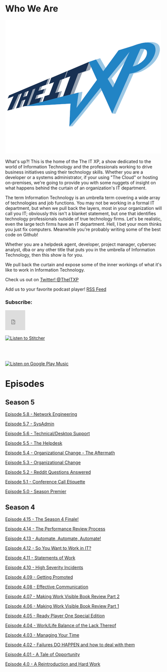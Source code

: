 # Who We Are

![My Logo](/assets/theitxp_web.png)

What's up?! This is the home of the The IT XP, a show dedicated to the world of Information Technology
and the professionals working to drive business initiatives using their technology skills. Whether you are a 
developer or a systems administrator, if your using "The Cloud" or hosting on-premises, we're going to provide you 
with some nuggets of insight on what happens behind the curtain of an organization's IT department.

The term Information Technology is an umbrella term covering a wide array of technologies and job functions. You may not be working in
a formal IT department, but when we pull back the layers, most in your organization will call you IT; obviously this isn't a blanket 
statement, but one that identifies technology professionals outside of true technology firms. Let's be realistic, even the large tech
firms have an IT department. Hell, I bet your mom thinks you just fix computers. Meanwhile you're probably writing some of the best code
on Github!

Whether you are a helpdesk agent, developer, project manager, cybersec analyst, dba or any other title that puts you in the umbrella
of Information Technology, then this show is for you.

We pull back the curtain and expose some of the inner workings of what it's like to work in Information Technology.

Check us out on <a href="https://twitter.com/theitxp">Twitter! @TheITXP </a>

Add us to your favorite podcast player!  <a href='http://feeds.soundcloud.com/users/soundcloud:users:134569916/sounds.rss'>RSS Feed</a>

### Subscribe:<br>

<iframe allowtransparency="true" scrolling="no" frameborder="no" src="https://w.soundcloud.com/icon/?url=http%3A%2F%2Fsoundcloud.com%2Ftheitxp&color=white_orange&size=64" style="width: 64px; height: 64px;"></iframe>

<a href="https://www.stitcher.com/s?fid=69160&refid=stpr"><img src="https://secureimg.stitcher.com/promo.assets/badges/Stitcher_Listen_Badge_Color_Dark_BG.png" width="133" height="34" alt="Listen to Stitcher"></a>

<a href="https://itunes.apple.com/us/podcast/the-it-xp/id1330172385?mt=2&app=podcast" style="display:inline-block;overflow:hidden;background:url(https://linkmaker.itunes.apple.com/en-us/badge-lrg.svg?releaseDate=2018-12-04T00:00:00Z&kind=podcast&bubble=podcasts) no-repeat;width:133px;height:34px;"></a>

<a href='https://playmusic.app.goo.gl/?ibi=com.google.PlayMusic&amp;isi=691797987&amp;ius=googleplaymusic&amp;apn=com.google.android.music&amp;link=https://play.google.com/music/m/Iiutjucfg45ityt25ixfhunqrcm?t%3DThe_IT_XP%26pcampaignid%3DMKT-na-all-co-pr-mu-pod-16' rel='nofollow'><img width='125px' alt='Listen on Google Play Music' src='https://play.google.com/intl/en_us/badges-music/images/badges/en_badge_web_music.png'/></a>

# Episodes

## Season 5

<a href="http://traffic.libsyn.com/theitxp/Episode5-8-NetEng.m4a"> Episode 5.8 - Network Engineering</a>

<a href="http://traffic.libsyn.com/theitxp/Episode_5.7_-_SysAdmin.mp3"> Episode 5.7 - SysAdmin</a>

<a href="http://traffic.libsyn.com/theitxp/Episode_5.6_-_Technical-Desktop_Support.mp3"> Episode 5.6 - Technical/Desktop Support</a>

<a href="http://traffic.libsyn.com/theitxp/Episode_5.5_-_The_Helpdesk.mp3"> Episode 5.5 - The Helpdesk</a>

<a href="http://traffic.libsyn.com/theitxp/579695448-theitxp-episode-54-organizational-change-the-aftermath.mp3">Episode 5.4 - Organizational Change - The Aftermath</a>

<a href="http://traffic.libsyn.com/theitxp/575286831-theitxp-episode-53-organizational-change.mp3">Episode 5.3 - Organizational Change</a>

<a href="http://traffic.libsyn.com/theitxp/568114629-theitxp-episode-52-reddit-questions-answered.mp3">Episode 5.2 - Reddit Questions Answered</a>

<a href="http://traffic.libsyn.com/theitxp/563836857-theitxp-episode-51-conference-call-etiquette.mp3">Episode 5.1 - Conference Call Etiquette</a>

<a href="https://soundcloud.com/theitxp/episode-50-season-premier">Episode 5.0 - Season Premier</a>

## Season 4

<a href="https://soundcloud.com/theitxp/episode-415-the-season-4-finale">Episode 4.15 - The Season 4 Finale!</a>

<a href="https://soundcloud.com/theitxp/episode-414-the-performance-review-process">Episode 4.14 - The Performance Review Process</a>

<a href="https://soundcloud.com/theitxp/episode-413-automate-automate-automate">Episode 4.13 - Automate, Automate, Automate!</a>

<a href="https://soundcloud.com/theitxp/ep4-12">Episode 4.12 - So You Want to Work in IT?</a>

<a href="https://soundcloud.com/theitxp/episode-411-statements-of-work">Episode 4.11 - Statements of Work</a>

<a href="https://soundcloud.com/theitxp/episode-410-high-severity-incidents">Episode 4.10 - High Severity Incidents</a>

<a href="https://soundcloud.com/theitxp/episode-49-getting-promoted">Episode 4.09 - Getting Promoted</a>
         
<a href="https://soundcloud.com/theitxp/episode-48-public-speaking-skills">Episode 4.08 - Effective Communication</a>

<a href="https://soundcloud.com/theitxp/episode-47-making-work-visible-book-review-pt-2">Episode 4.07 - Making Work Visible Book Review Part 2</a>

<a href="https://soundcloud.com/theitxp/episode-4-6">Episode 4.06 - Making Work Visible Book Review Part 1</a>

<a href="https://soundcloud.com/theitxp/episode-45-ready-player-one-special-edition">Episode 4.05 - Ready Player One Special Edition</a>

<a href="https://soundcloud.com/theitxp/episode-44-worklife-balance-or-the-lack-thereof">Episode 4.04 - Work/Life Balance of the Lack Thereof</a>

<a href="https://soundcloud.com/theitxp/episode-43-manging-your-time">Episode 4.03 - Managing Your Time</a>

<a href="https://soundcloud.com/theitxp/theitxp-ep4-2">Episode 4.02 - Failures DO HAPPEN and how to deal with them</a>

<a href="https://soundcloud.com/theitxp/ep-4-1">Episode 4.01 - A Tale of Opportunity</a>

<a href="https://soundcloud.com/theitxp/episode-4-0">Episode 4.0 - A Reintroduction and Hard Work</a>


